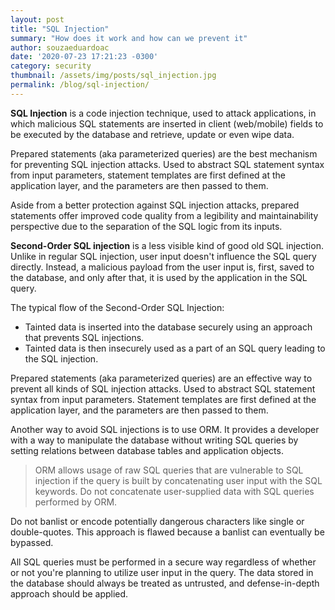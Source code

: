 ```yaml
---
layout: post
title: "SQL Injection"
summary: "How does it work and how can we prevent it"
author: souzaeduardoac
date: '2020-07-23 17:21:23 -0300'
category: security
thumbnail: /assets/img/posts/sql_injection.jpg
permalink: /blog/sql-injection/
---
```


**SQL Injection** is a code injection technique, used to attack applications, in which malicious SQL statements are inserted in client (web/mobile) fields to be executed by the database and retrieve, update or even wipe data.

Prepared statements (aka parameterized queries) are the best mechanism for preventing SQL injection attacks. Used to abstract SQL statement syntax from input parameters, statement templates are first defined at the application layer, and the parameters are then passed to them.

Aside from a better protection against SQL injection attacks, prepared statements offer improved code quality from a legibility and maintainability perspective due to the separation of the SQL logic from its inputs.

**Second-Order SQL injection** is a less visible kind of good old SQL injection. Unlike in regular SQL injection, user input doesn't influence the SQL query directly. Instead, a malicious payload from the user input is, first, saved to the database, and only after that, it is used by the application in the SQL query.

The typical flow of the Second-Order SQL Injection:
 * Tainted data is inserted into the database securely using an approach that prevents SQL injections.
 * Tainted data is then insecurely used as a part of an SQL query leading to the SQL injection. 

Prepared statements (aka parameterized queries) are an effective way to prevent all kinds of SQL injection attacks. Used to abstract SQL statement syntax from input parameters. Statement templates are first defined at the application layer, and the parameters are then passed to them.  

Another way to avoid SQL injections is to use ORM. It provides a developer with a way to manipulate the database without writing SQL queries by setting relations between database tables and application objects.

> ORM allows usage of raw SQL queries that are vulnerable to SQL injection if the query is built by concatenating user input with the SQL keywords. Do not concatenate user-supplied data with SQL queries performed by ORM.

Do not banlist or encode potentially dangerous characters like single or double-quotes. This approach is flawed because a banlist can eventually be bypassed. 

All SQL queries must be performed in a secure way regardless of whether or not you're planning to utilize user input in the query. The data stored in the database should always be treated as untrusted, and defense-in-depth approach should be applied. 